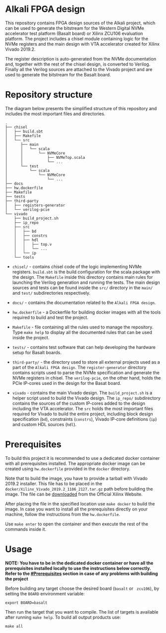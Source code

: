 # Alkali FPGA design

This repository contains FPGA design sources of the Alkali project, which can be
used to generate the bitstream for the Western Digital NVMe accelerator test
platform (Basalt board) or Xilinx ZCU106 evaluation platform.
The project includes a chisel module containing logic for the NVMe
registers and the main design with VTA accelerator
created for Xilinx Vivado 2019.2.

The register description is auto-generated from the NVMe documentation and,
together with the rest of the chisel design, is converted to Verilog.
Finally all the Verilog sources are attached to the Vivado project and
are used to generate the bitstream for the Basalt board.

# Repository structure

The diagram below presents the simplified structure of this repository and
includes the most important files and directories.

```
.
├── chisel
│   ├── build.sbt
│   ├── Makefile
│   └── src
│      ├── main
│      │   └── scala
│      │       └── NVMeCore
│      │           ├── NVMeTop.scala
│      │           └── ...
│      └── test
│          └── scala
│              └── NVMeCore
│                  └── ...
├── docs
├── hw.dockerfile
├── Makefile
├── tests
├── third-party
│   ├── registers-generator
│   └── verilog-pcie
└── vivado
    ├── build_project.sh
    ├── ip_repo
    ├── src
    │   ├── bd
    │   ├── constrs
    │   ├── hdl
    │   │   ├── top.v
    │   │   └── ...
    │   └── ip
    └── tools
```

* `chisel/` - contains chisel code of the logic implementing NVMe registers.
  `build.sbt` is the build configuration for the scala package with the design.
  The `Makefile` inside this directory contains main rules for launching
  the Verilog generation and running the tests. The main design sources and
  tests can be found inside the `src/` directory in the `main/` and `test/`
  subdirectories respectively.

* `docs/` - contains the documentation related to the `Alkali FPGA design`.

* `hw.dockerfile` - a Dockerfile for building docker images with all the
  tools required to build and test the project.

* `Makefile` - file containing all the rules used to manage the repository.
  Type `make help` to display all the documented rules that can be used
  inside the project.

* `tests/` - contains test software that can help developing
  the hardware setup for Basalt boards.

* `third-party/` - the directory used to store all external projects used as
  a part of the `Alkali FPGA design`. The `register-generator` directory
  contains scripts used to parse the NVMe specification and generate
  the NVMe registers in chisel. The `verilog-pcie`, on the other hand,
  holds the PCIe IP-cores used in the design for the Basat board.

* `vivado` - contains the main Vivado design. The `build_project.sh` is
  a helper script used to build the Vivado design. The `ip_repo/` subdirectory
  contains the sources of the custom IP-cores added to the design including
  the VTA accelerator. The `src` holds the most important files required
  for Vivado to build the entire project, including block design
  specification (`bd`), constraints (`constrs`),
  Vivado IP-core definitions (`ip`) and custom HDL sources (`hdl`).

# Prerequisites

To build this project it is recommended to use a dedicated docker container
with all prerequisites installed. The appropriate docker image can be
created using `hw.dockerfile` provided in the `docker` directory.

Note that to build the image, you have to provide a tarball with Vivado 2019.2
installer. This file has to be placed in the
`docker/Xilinx_Vivado_2019.2_1106_2127.tar.gz` path before building the image.
The file can be [downloaded](https://www.xilinx.com/member/forms/download/xef.html?filename=Xilinx_Vivado_2019.2_1106_2127.tar.gz)
from the Official Xilinx Website.

After placing the file in the specified location use `make docker` to build
the image. In case you want to install all the prerequisites directly on
your machine, follow the instructions from the `hw.dockerfile`.

Use `make enter` to open the container and then execute the rest of
the commands inside it.

# Usage

**NOTE: You have to be in the dedicated docker container or have all
the prerequisites installed locally to use the instructions below correctly.
Refer to the [#Prerequisites](#prerequisites) section in case of any problems
with building the project**

Before building any target choose the desired board (`basalt` or ` zcu106`),
by setting the `BOARD` environment variable:
```
export BOARD=basalt
```

Then run the target that you want to compile. The list of targets is available
after running `make help`. To build all output products use:
```
make all
```
